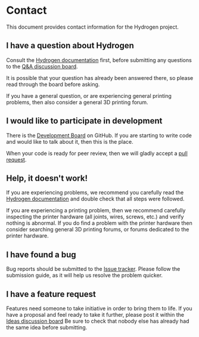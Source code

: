 # Contact

This document provides contact information for the Hydrogen project.

## I have a question about Hydrogen

Consult the [Hydrogen documentation](Overview.md) first, before submitting any questions to the [Q&A discussion board](https://github.com/Chaos-3D/Hydrogen/discussions/categories/q-a).

It is possible that your question has already been answered there, so please read through the board before asking.

If you have a general question, or are experiencing general printing problems, then also consider a general 3D printing forum.

## I would like to participate in development

There is the [Development Board](https://github.com/Chaos-3D/Hydrogen/discussions/categories/development) on GitHub.
If you are starting to write code and would like to talk about it, then this is the place.

When your code is ready for peer review, then we will gladly accept a [pull request](https://github.com/Chaos-3D/Hydrogen/pulls).

## Help, it doesn't work!

If you are experiencing problems, we recommend you carefully read the
[Hydrogen documentation](Overview.md) and double check that all steps
were followed.

If you are experiencing a printing problem, then we recommend
carefully inspecting the printer hardware (all joints, wires, screws,
etc.) and verify nothing is abnormal. If you do find a problem with
the printer hardware then consider searching general 3D printing
forums, or forums dedicated to the printer hardware.

## I have found a bug

Bug reports should be submitted to the [Issue tracker](https://github.com/Chaos-3D/Hydrogen/issues). Please follow the submission guide, as it will help us resolve the problem quicker.

## I have a feature request

Features need someone to take initiative in order to bring them to life.
If you have a proposal and feel ready to take it further, please post it within the [Ideas discussion board](https://github.com/Chaos-3D/Hydrogen/discussions/categories/ideas)
Be sure to check that nobody else has already had the same idea before submitting.